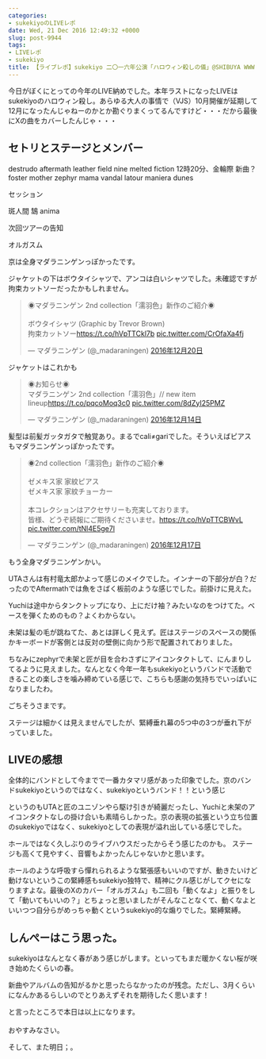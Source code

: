 ```yaml
---
categories:
- sukekiyoのLIVEレポ
date: Wed, 21 Dec 2016 12:49:32 +0000
slug: post-9944
tags:
- LIVEレポ
- sukekiyo
title: 【ライブレポ】sukekiyo 二〇一六年公演「ハロウィン殺しの儀」@SHIBUYA WWW X
---
```


今日がぼくにとっての今年のLIVE納めでした。本年ラストになったLIVEはsukekiyoのハロウィン殺し。あらゆる大人の事情で（VJS）10月開催が延期して12月になったんじゃねーのかとか勘ぐりまくってるんですけど・・・だから最後にXの曲をカバーしたんじゃ・・・<!--more--><h2>セトリとステージとメンバー</h2>

destrudo
aftermath
leather field
nine melted fiction
12時20分、金輪際
新曲？
foster mother
zephyr
mama
vandal
latour
maniera
dunes

セッション

斑人間
鵠
anima

次回ツアーの告知

オルガスム


京は全身マダラニンゲンっぽかったです。

ジャケットの下はボウタイシャツで、アンコは白いシャツでした。未確認ですが拘束カットソーだったかもしれません。
<blockquote class="twitter-tweet" data-lang="ja"><p lang="ja" dir="ltr">◉マダラニンゲン 2nd collection「濡羽色」新作のご紹介◉<br><br>ボウタイシャツ (Graphic by Trevor Brown) <br>拘束カットソー<a href="https://t.co/hVpTTCkl7b">https://t.co/hVpTTCkl7b</a> <a href="https://t.co/CrOfaXa4fj">pic.twitter.com/CrOfaXa4fj</a></p>&mdash; マダラニンゲン (@_madaraningen) <a href="https://twitter.com/_madaraningen/status/811224818632667138">2016年12月20日</a></blockquote>
<script async src="//platform.twitter.com/widgets.js" charset="utf-8"></script>

ジャケットはこれかも

<blockquote class="twitter-tweet" data-lang="ja"><p lang="ja" dir="ltr">◉お知らせ◉<br>マダラニンゲン 2nd collection「濡羽色」// new item lineup<a href="https://t.co/pqcoMoq3c0">https://t.co/pqcoMoq3c0</a> <a href="https://t.co/8dZyI25PMZ">pic.twitter.com/8dZyI25PMZ</a></p>&mdash; マダラニンゲン (@_madaraningen) <a href="https://twitter.com/_madaraningen/status/808976655402160129">2016年12月14日</a></blockquote>
<script async src="//platform.twitter.com/widgets.js" charset="utf-8"></script>

髪型は前髪ガッタガタで触覚あり。まるでcali≠gariでした。そういえばピアスもマダラニンゲンっぽかったです。

<blockquote class="twitter-tweet" data-lang="ja"><p lang="ja" dir="ltr">◉2nd collection「濡羽色」新作のご紹介◉<br><br>ゼメキス家 家紋ピアス<br>ゼメキス家 家紋チョーカー<br><br>本コレクションはアクセサリーも充実しております。<br>皆様、どうぞ続報にご期待くださいませ。<a href="https://t.co/hVpTTCBWvL">https://t.co/hVpTTCBWvL</a> <a href="https://t.co/tNl4E5ge7l">pic.twitter.com/tNl4E5ge7l</a></p>&mdash; マダラニンゲン (@_madaraningen) <a href="https://twitter.com/_madaraningen/status/809946333381541888">2016年12月17日</a></blockquote>
<script async src="//platform.twitter.com/widgets.js" charset="utf-8"></script>

もう全身マダラニンゲンかい。

UTAさんは有村竜太郎かよって感じのメイクでした。インナーの下部分が白？だったのでAftermathでは魚をさばく板前のような感じでした。前掛けに見えた。

Yuchiは途中からタンクトップになり、上にだけ袖？みたいなのをつけてた。ベースを弾くためのもの？よくわからない。

未架は髪の毛が跳ねてた、あとは詳しく見えず。匠はステージのスペースの関係かキーボードが客側とは反対の壁側に向かう形で配置されておりました。

ちなみにzephyrで未架と匠が目を合わさずにアイコンタクトして、にんまりしてるように見えました。なんとなく今年一年もsukekiyoというバンドで活動できることの楽しさを噛み締めている感じで、こちらも感謝の気持ちでいっぱいになりましたわ。

ごちそうさまです。


ステージは細かくは見えませんでしたが、緊縛垂れ幕の5つ中の3つが垂れ下がっていました。


<h2>LIVEの感想</h2>

全体的にバンドとして今までで一番カタマリ感があった印象でした。京のバンドsukekiyoというのではなく、sukekiyoというバンド！！という感じ

というのもUTAと匠のユニゾンやら駆け引きが綺麗だったし、Yuchiと未架のアイコンタクトなしの掛け合いも素晴らしかった。京の表現の拡張という立ち位置のsukekiyoではなく、sukekiyoとしての表現が溢れ出している感じでした。

ホールではなく久しぶりのライブハウスだったからそう感じたのかも。
ステージも高くて見やすく、音響もよかったんじゃないかと思います。

ホールのような呼吸すら憚れられるような緊張感もいいのですが、動きたいけど動けないというこの緊縛感もsukekiyo独特で、精神にクル感じがしてクセになりますよな。最後のXのカバー「オルガスム」も二回も「動くなよ」と振りをして「動いてもいいの？」とちょっと思いましたがそんなことなくて、動くなよといいつつ自分らがめっちゃ動くというsukekiyo的な煽りでした。緊縛緊縛。



<h2>しんぺーはこう思った。</h2>

sukekiyoはなんとなく春があう感じがします。といってもまだ暖かくない桜が咲き始めたくらいの春。

新曲やアルバムの告知がるかと思ったらなかったのが残念。ただし、3月くらいになんかあるらしいのでとりあえずそれを期待したく思います！

と言ったところで本日は以上になります。<br><br>おやすみなさい。

そして、また明日；。
